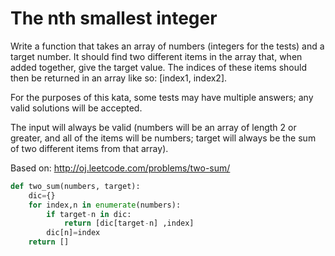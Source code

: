 # The nth smallest integer

Write a function that takes an array of numbers (integers for the tests) and a target number. It should find two different items in the array that, when added together, give the target value. The indices of these items should then be returned in an array like so: [index1, index2].</br>

For the purposes of this kata, some tests may have multiple answers; any valid solutions will be accepted.</br>

The input will always be valid (numbers will be an array of length 2 or greater, and all of the items will be numbers; target will always be the sum of two different items from that array).</br>

Based on: http://oj.leetcode.com/problems/two-sum/</br>


```python 
def two_sum(numbers, target):
    dic={}
    for index,n in enumerate(numbers):
        if target-n in dic:
            return [dic[target-n] ,index]      
        dic[n]=index
    return []
```